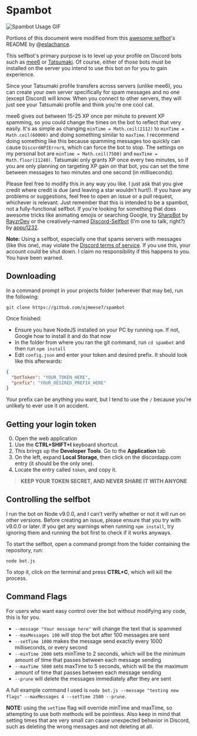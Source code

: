 # Spambot

![Spambot Usage GIF](https://user-images.githubusercontent.com/17814535/33146576-5b103a6c-cf8a-11e7-8d47-cc2938138be8.gif)

Portions of this document were modified from this [awesome selfbot](https://github.com/eslachance/evie.selfbot)'s README
by @[eslachance](https://github.com/eslachance).

This selfbot's primary purpose is to level up your profile on Discord bots such as [mee6](https://github.com/cookkkie/mee6)
or [Tatsumaki](https://tatsumaki.xyz). Of course, either of those bots must be installed on the server you intend to use
this bot on for you to gain experience.

Since your Tatsumaki profile transfers across servers (unlike mee6), you can create your own server specifically for spam messages and no one (except Discord) will know. When you connect to other servers, they will just see your Tatsumaki profile and think you're one cool cat.

mee6 gives out between 15-25 XP once per minute to prevent XP spamming, so you could change the times on the bot to reflect that very easily. It's as simple as changing `minTime = Math.ceil(2112)` to `minTime = Math.ceil(60000)` and doing something similar to `maxTime`. I recommend doing something like this because spamming messages too quickly can cause `DiscordAPIError`s, which can force the bot to stop. The settings on my personal bot are `minTime = Math.ceil(7500)` and `maxTime = Math.floor(11240)`. Tatsumaki only grants XP once every two minutes, so if you are only planning on targeting XP gain on that bot, you can set the time between messages to two minutes and one second (in milliseconds).

Please feel free to modify this in any way you like. I just ask that you give credit where credit is due (and leaving a star wouldn't hurt!). If you have any problems or suggestions, feel free to open an issue or a pull request, whichever is relevant. Just remember that this is intended to be a spambot, not a fully-functional selfbot. If you're looking for something that does awesome tricks like animating emojis or searching Google, try [SharpBot](https://github.com/RayzrDev/SharpBot) by [RayzrDev](https://github.com/RayzrDev) or the creatively-named [Discord-Selfbot](https://github.com/appu1232/Discord-Selfbot) (I'm one to talk, right?) by [appu1232](https://github.com/appu1232).

**Note:** Using a selfbot, especially one that spams servers with messages (like this one), may violate the [Discord terms
of service](https://discordapp.com/terms). If you use this, your account could be shut down. I claim no responsibility if this happens to you. You have been warned.

## Downloading

In a command prompt in your projects folder (wherever that may be), run the following:

`git clone https://github.com/ajmeese7/spambot`

Once finished:

- Ensure you have NodeJS installed on your PC by running `npm`. If not, Google how to install it and do that now
- In the folder from where you ran the git command, run `cd spambot` and then run `npm install`
- Edit `config.json` and enter your token and desired prefix. It should look like this afterwards:

```json
{
  "botToken": "YOUR_TOKEN_HERE",
  "prefix": "YOUR_DESIRED_PREFIX_HERE"
}
```

Your prefix can be anything you want, but I tend to use the `/` because you're unlikely to ever use it on accident.

## Getting your login token

0. Open the web application
1. Use the **CTRL+SHIFT+I** keyboard shortcut.
2. This brings up the **Developer Tools**. Go to the **Application** tab
3. On the left, expand **Local Storage**, then click on the discordapp.com entry (it should be the only one).
4. Locate the entry called `token`, and copy it.

> **KEEP YOUR TOKEN SECRET, AND NEVER SHARE IT WITH ANYONE**

## Controlling the selfbot
I run the bot on Node v9.0.0, and I can't verify whether or not it will run on other versions. Before creating an issue, please ensure that you try with v9.0.0 or later. If you get any warnings when running `npm install`, try ignoring them and running the bot first to check if it works anyways.

To start the selfbot, open a command prompt from the folder containing the repository, run:

 `node bot.js`

 To stop it, click on the terminal and press **CTRL+C**, which will kill the process.

## Command Flags
For users who want easy control over the bot without modifying any code, this is for you.

- `--message "Your message here"` will change the text that is spammed
- `--maxMessages 100` will stop the bot after 100 messages are sent
- `--setTime 1000` makes the message send exactly every 1000 milliseconds, or every second
- `--minTime 2000` sets minTime to 2 seconds, which will be the minimum amount of time that passes between each message sending
- `--maxTime 5000` sets maxTime to 5 seconds, which will be the maximum amount of time that passes between each message sending
- `--prune` will delete the messages immediately after they are sent

A full example command I used is `node bot.js --message "testing new flags" --maxMessages 4 --setTime 2500 --prune`.

**NOTE:** using the `setTime` flag will override minTime and maxTime, so attempting to use both methods will be pointless. Also keep in mind that setting times that are very small can cause unexpected behavior in Discord, such as deleting the wrong messages and not deleting at all.
